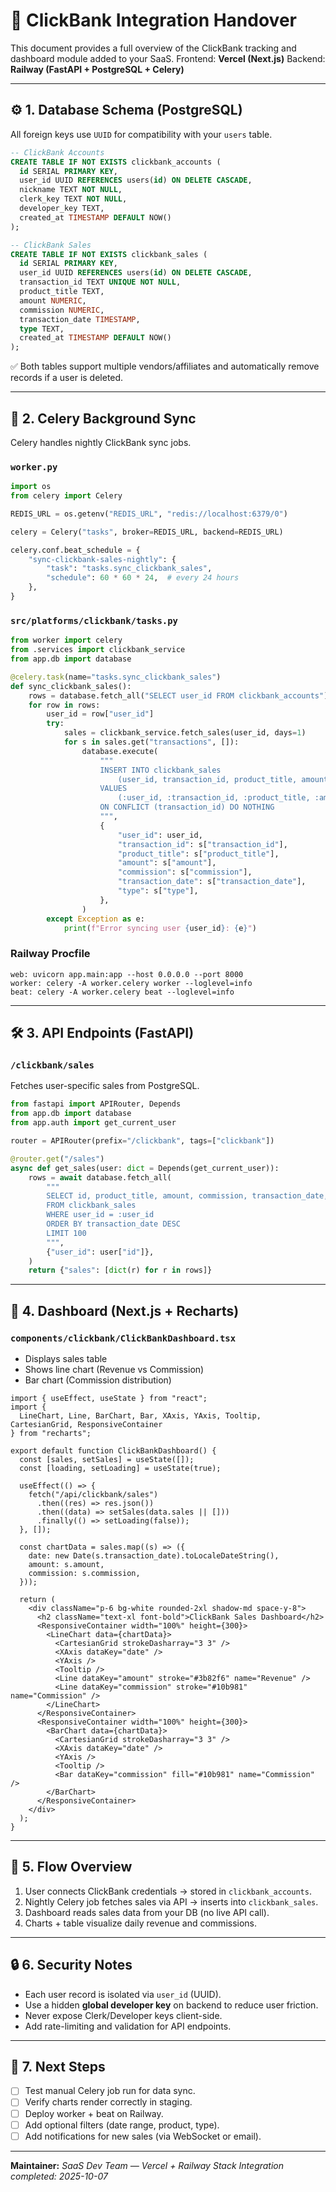 # 🧩 ClickBank Integration Handover

This document provides a full overview of the ClickBank tracking and dashboard module added to your SaaS.
Frontend: **Vercel (Next.js)**
Backend: **Railway (FastAPI + PostgreSQL + Celery)**

---

## ⚙️ 1. Database Schema (PostgreSQL)

All foreign keys use `UUID` for compatibility with your `users` table.

```sql
-- ClickBank Accounts
CREATE TABLE IF NOT EXISTS clickbank_accounts (
  id SERIAL PRIMARY KEY,
  user_id UUID REFERENCES users(id) ON DELETE CASCADE,
  nickname TEXT NOT NULL,
  clerk_key TEXT NOT NULL,
  developer_key TEXT,
  created_at TIMESTAMP DEFAULT NOW()
);

-- ClickBank Sales
CREATE TABLE IF NOT EXISTS clickbank_sales (
  id SERIAL PRIMARY KEY,
  user_id UUID REFERENCES users(id) ON DELETE CASCADE,
  transaction_id TEXT UNIQUE NOT NULL,
  product_title TEXT,
  amount NUMERIC,
  commission NUMERIC,
  transaction_date TIMESTAMP,
  type TEXT,
  created_at TIMESTAMP DEFAULT NOW()
);
```

✅ Both tables support multiple vendors/affiliates and automatically remove records if a user is deleted.

---

## 🧠 2. Celery Background Sync

Celery handles nightly ClickBank sync jobs.

### `worker.py`

```python
import os
from celery import Celery

REDIS_URL = os.getenv("REDIS_URL", "redis://localhost:6379/0")

celery = Celery("tasks", broker=REDIS_URL, backend=REDIS_URL)

celery.conf.beat_schedule = {
    "sync-clickbank-sales-nightly": {
        "task": "tasks.sync_clickbank_sales",
        "schedule": 60 * 60 * 24,  # every 24 hours
    },
}
```

### `src/platforms/clickbank/tasks.py`

```python
from worker import celery
from .services import clickbank_service
from app.db import database

@celery.task(name="tasks.sync_clickbank_sales")
def sync_clickbank_sales():
    rows = database.fetch_all("SELECT user_id FROM clickbank_accounts")
    for row in rows:
        user_id = row["user_id"]
        try:
            sales = clickbank_service.fetch_sales(user_id, days=1)
            for s in sales.get("transactions", []):
                database.execute(
                    """
                    INSERT INTO clickbank_sales
                        (user_id, transaction_id, product_title, amount, commission, transaction_date, type)
                    VALUES
                        (:user_id, :transaction_id, :product_title, :amount, :commission, :transaction_date, :type)
                    ON CONFLICT (transaction_id) DO NOTHING
                    """,
                    {
                        "user_id": user_id,
                        "transaction_id": s["transaction_id"],
                        "product_title": s["product_title"],
                        "amount": s["amount"],
                        "commission": s["commission"],
                        "transaction_date": s["transaction_date"],
                        "type": s["type"],
                    },
                )
        except Exception as e:
            print(f"Error syncing user {user_id}: {e}")
```

### Railway Procfile

```
web: uvicorn app.main:app --host 0.0.0.0 --port 8000
worker: celery -A worker.celery worker --loglevel=info
beat: celery -A worker.celery beat --loglevel=info
```

---

## 🛠️ 3. API Endpoints (FastAPI)

### `/clickbank/sales`

Fetches user-specific sales from PostgreSQL.

```python
from fastapi import APIRouter, Depends
from app.db import database
from app.auth import get_current_user

router = APIRouter(prefix="/clickbank", tags=["clickbank"])

@router.get("/sales")
async def get_sales(user: dict = Depends(get_current_user)):
    rows = await database.fetch_all(
        """
        SELECT id, product_title, amount, commission, transaction_date, type
        FROM clickbank_sales
        WHERE user_id = :user_id
        ORDER BY transaction_date DESC
        LIMIT 100
        """,
        {"user_id": user["id"]},
    )
    return {"sales": [dict(r) for r in rows]}
```

---

## 🎨 4. Dashboard (Next.js + Recharts)

### `components/clickbank/ClickBankDashboard.tsx`

* Displays sales table
* Shows line chart (Revenue vs Commission)
* Bar chart (Commission distribution)

```tsx
import { useEffect, useState } from "react";
import {
  LineChart, Line, BarChart, Bar, XAxis, YAxis, Tooltip, CartesianGrid, ResponsiveContainer
} from "recharts";

export default function ClickBankDashboard() {
  const [sales, setSales] = useState([]);
  const [loading, setLoading] = useState(true);

  useEffect(() => {
    fetch("/api/clickbank/sales")
      .then((res) => res.json())
      .then((data) => setSales(data.sales || []))
      .finally(() => setLoading(false));
  }, []);

  const chartData = sales.map((s) => ({
    date: new Date(s.transaction_date).toLocaleDateString(),
    amount: s.amount,
    commission: s.commission,
  }));

  return (
    <div className="p-6 bg-white rounded-2xl shadow-md space-y-8">
      <h2 className="text-xl font-bold">ClickBank Sales Dashboard</h2>
      <ResponsiveContainer width="100%" height={300}>
        <LineChart data={chartData}>
          <CartesianGrid strokeDasharray="3 3" />
          <XAxis dataKey="date" />
          <YAxis />
          <Tooltip />
          <Line dataKey="amount" stroke="#3b82f6" name="Revenue" />
          <Line dataKey="commission" stroke="#10b981" name="Commission" />
        </LineChart>
      </ResponsiveContainer>
      <ResponsiveContainer width="100%" height={300}>
        <BarChart data={chartData}>
          <CartesianGrid strokeDasharray="3 3" />
          <XAxis dataKey="date" />
          <YAxis />
          <Tooltip />
          <Bar dataKey="commission" fill="#10b981" name="Commission" />
        </BarChart>
      </ResponsiveContainer>
    </div>
  );
}
```

---

## 🚀 5. Flow Overview

1. User connects ClickBank credentials → stored in `clickbank_accounts`.
2. Nightly Celery job fetches sales via API → inserts into `clickbank_sales`.
3. Dashboard reads sales data from your DB (no live API call).
4. Charts + table visualize daily revenue and commissions.

---

## 🔒 6. Security Notes

* Each user record is isolated via `user_id` (UUID).
* Use a hidden **global developer key** on backend to reduce user friction.
* Never expose Clerk/Developer keys client-side.
* Add rate-limiting and validation for API endpoints.

---

## 📄 7. Next Steps

* [ ] Test manual Celery job run for data sync.
* [ ] Verify charts render correctly in staging.
* [ ] Deploy worker + beat on Railway.
* [ ] Add optional filters (date range, product, type).
* [ ] Add notifications for new sales (via WebSocket or email).

---

**Maintainer:**
*SaaS Dev Team — Vercel + Railway Stack*
*Integration completed: 2025-10-07*
